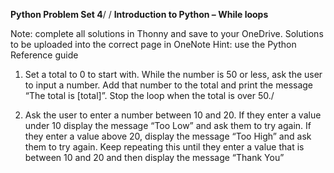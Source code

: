 **Python Problem Set 4**/
/
**Introduction to Python – While loops**

Note: complete all solutions in Thonny and save to your OneDrive. Solutions to be uploaded into the correct page in OneNote
Hint: use the Python Reference guide

1.	Set a total to 0 to start with. While the number is 50 or less, ask the user to input a number. Add that number to the total and print the message “The total is [total]”. Stop the loop when the total is over 50./
   
2.	Ask the user to enter a number between 10 and 20. If they enter a value under 10 display the message “Too Low” and ask them to try again. If they enter a value above 20, display the message “Too High” and ask them to try again. Keep repeating this until they enter a value that is between 10 and 20 and then display the message “Thank You”
